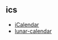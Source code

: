 ics
---

- [iCalendar](https://zh.wikipedia.org/wiki/ICalendar)
- [lunar-calendar](https://github.com/infinet/lunar-calendar/blob/master/jieqi_tch_2017-01-01_2028-12-31.ics)
